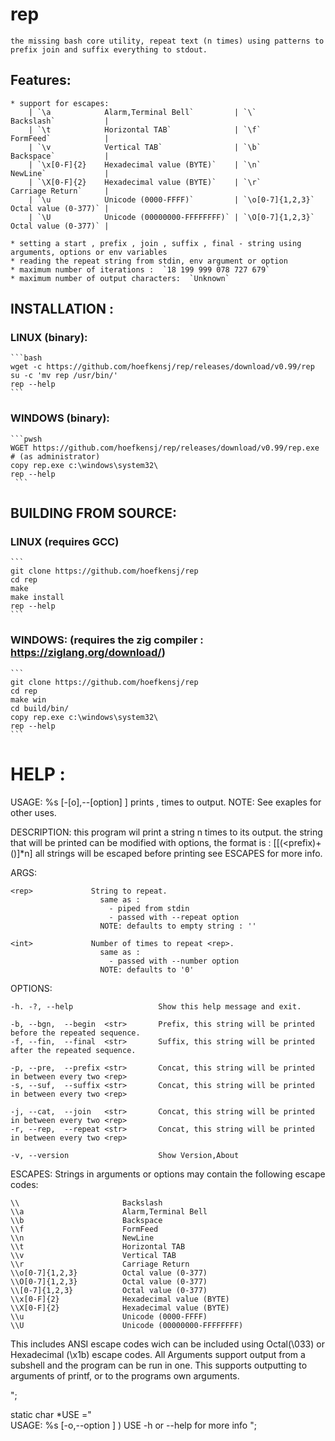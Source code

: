# rep
	the missing bash core utility, repeat text (n times) using patterns to prefix join and suffix everything to stdout.
## Features:
	* support for escapes:
		| `\a            Alarm,Terminal Bell`         | `\`                Backslash`           |
		| `\t            Horizontal TAB`              | `\f`               FormFeed`            |
		| `\v            Vertical TAB`                | `\b`               Backspace`           |
		| `\x[0-F]{2}    Hexadecimal value (BYTE)`    | `\n`               NewLine`             |
		| `\X[0-F]{2}    Hexadecimal value (BYTE)`    | `\r`               Carriage Return`     |
		| `\u            Unicode (0000-FFFF)`         | `\o[0-7]{1,2,3}`   Octal value (0-377)` |
		| `\U            Unicode (00000000-FFFFFFFF)` | `\O[0-7]{1,2,3}`   Octal value (0-377)` |
  
	* setting a start , prefix , join , suffix , final - string using arguments, options or env variables
	* reading the repeat string from stdin, env argument or option
	* maximum number of iterations :  `18 199 999 078 727 679`
 	* maximum number of output characters:  `Unknown`

## INSTALLATION :
### LINUX (binary):
	```bash
	wget -c https://github.com/hoefkensj/rep/releases/download/v0.99/rep
 	su -c 'mv rep /usr/bin/'
  	rep --help
	```

### WINDOWS (binary):
	```pwsh
	WGET https://github.com/hoefkensj/rep/releases/download/v0.99/rep.exe
	# (as administrator)
 	copy rep.exe c:\windows\system32\
	rep --help
	 ```

## BUILDING FROM SOURCE:

### LINUX (requires GCC)
	```
	git clone https://github.com/hoefkensj/rep
	cd rep
	make
	make install
	rep --help
	```

### WINDOWS: (requires the zig compiler : https://ziglang.org/download/)
	```
	git clone https://github.com/hoefkensj/rep
	cd rep
	make win
	cd build/bin/
 	copy rep.exe c:\windows\system32\
	rep --help
	```

# HELP :
USAGE:  %s <rep> <int> [-[o],--[option] <str>]
        prints <rep> , <int> times to output.
        NOTE: See exaples for other uses.

DESCRIPTION:
        this program wil print a string n times to its output. the string that will be printed can be modified
        with options, the format is : <begin>[[(<prefix<string><suffix>)+(<join>)]*n]<final>
        all strings will be escaped before printing see ESCAPES for more info.


ARGS:

    <rep>             String to repeat.
                        same as :
                          - piped from stdin
                          - passed with --repeat option
                        NOTE: defaults to empty string : ''

    <int>             Number of times to repeat <rep>.
                        same as :
                          - passed with --number option
                        NOTE: defaults to '0'

OPTIONS:

    -h. -?, --help                   Show this help message and exit.

    -b, --bgn,  --begin  <str>       Prefix, this string will be printed before the repeated sequence.
    -f, --fin,  --final  <str>       Suffix, this string will be printed after the repeated sequence.

    -p, --pre,  --prefix <str>       Concat, this string will be printed in between every two <rep>
    -s, --suf,  --suffix <str>       Concat, this string will be printed in between every two <rep>

    -j, --cat,  --join   <str>       Concat, this string will be printed in between every two <rep>
    -r, --rep,  --repeat <str>       Concat, this string will be printed in between every two <rep>

    -v, --version                    Show Version,About

ESCAPES:
  Strings in arguments or options may contain the following escape codes:
  ```
  \\                       Backslash
  \\a                      Alarm,Terminal Bell
  \\b                      Backspace
  \\f                      FormFeed
  \\n                      NewLine
  \\t                      Horizontal TAB
  \\v                      Vertical TAB
  \\r                      Carriage Return
  \\o[0-7]{1,2,3}          Octal value (0-377)
  \\O[0-7]{1,2,3}          Octal value (0-377)
  \\[0-7]{1,2,3}           Octal value (0-377)
  \\x[0-F]{2}              Hexadecimal value (BYTE)
  \\X[0-F]{2}              Hexadecimal value (BYTE)
  \\u                      Unicode (0000-FFFF)
  \\U                      Unicode (00000000-FFFFFFFF)
```
  This includes ANSI escape codes wich can be included using Octal(\\033) or Hexadecimal (\\x1b) escape codes.
  All Arguments support output from a subshell and the program can be run in one.
  This supports outputting to arguments of printf, or to the programs own arguments.


";

static char *USE ="\
USAGE:  %s  <string> <int> [-o,--option <string>] )
        USE -h or --help for more info
";

